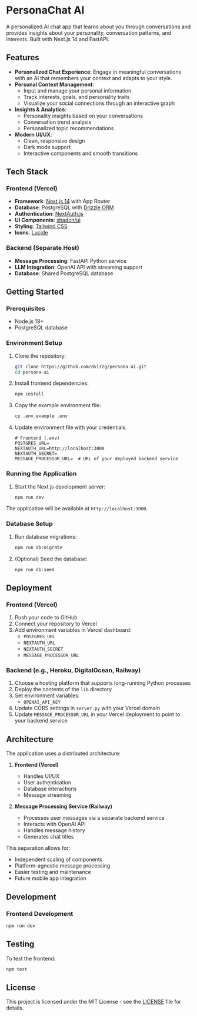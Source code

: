 # PersonaChat AI

A personalized AI chat app that learns about you through conversations and provides insights about your personality, conversation patterns, and interests. Built with Next.js 14 and FastAPI.

## Features

- **Personalized Chat Experience**: Engage in meaningful conversations with an AI that remembers your context and adapts to your style.
- **Personal Context Management**: 
  - Input and manage your personal information
  - Track interests, goals, and personality traits
  - Visualize your social connections through an interactive graph
- **Insights & Analytics**:
  - Personality insights based on your conversations
  - Conversation trend analysis
  - Personalized topic recommendations
- **Modern UI/UX**:
  - Clean, responsive design
  - Dark mode support
  - Interactive components and smooth transitions

## Tech Stack

### Frontend (Vercel)
- **Framework**: [Next.js 14](https://nextjs.org/) with App Router
- **Database**: PostgreSQL with [Drizzle ORM](https://orm.drizzle.team)
- **Authentication**: [NextAuth.js](https://next-auth.js.org)
- **UI Components**: [shadcn/ui](https://ui.shadcn.com)
- **Styling**: [Tailwind CSS](https://tailwindcss.com)
- **Icons**: [Lucide](https://lucide.dev)

### Backend (Separate Host)
- **Message Processing**: FastAPI Python service
- **LLM Integration**: OpenAI API with streaming support
- **Database**: Shared PostgreSQL database

## Getting Started

### Prerequisites

- Node.js 18+ 
- PostgreSQL database

### Environment Setup

1. Clone the repository:
   ```bash
   git clone https://github.com/dvirzg/persona-ai.git
   cd persona-ai
   ```

2. Install frontend dependencies:
   ```bash
   npm install
   ```

3. Copy the example environment file:
   ```bash
   cp .env.example .env
   ```

4. Update environment file with your credentials:
   ```
   # Frontend (.env)
   POSTGRES_URL=
   NEXTAUTH_URL=http://localhost:3000
   NEXTAUTH_SECRET=
   MESSAGE_PROCESSOR_URL=  # URL of your deployed backend service
   ```

### Running the Application

1. Start the Next.js development server:
   ```bash
   npm run dev
   ```

The application will be available at `http://localhost:3000`.

### Database Setup

1. Run database migrations:
   ```bash
   npm run db:migrate
   ```

2. (Optional) Seed the database:
   ```bash
   npm run db:seed
   ```

## Deployment

### Frontend (Vercel)

1. Push your code to GitHub
2. Connect your repository to Vercel
3. Add environment variables in Vercel dashboard:
   - `POSTGRES_URL`
   - `NEXTAUTH_URL`
   - `NEXTAUTH_SECRET`
   - `MESSAGE_PROCESSOR_URL`

### Backend (e.g., Heroku, DigitalOcean, Railway)

1. Choose a hosting platform that supports long-running Python processes
2. Deploy the contents of the `lib` directory
3. Set environment variables:
   - `OPENAI_API_KEY`
4. Update CORS settings in `server.py` with your Vercel domain
5. Update `MESSAGE_PROCESSOR_URL` in your Vercel deployment to point to your backend service

## Architecture

The application uses a distributed architecture:

1. **Frontend (Vercel)**
   - Handles UI/UX
   - User authentication
   - Database interactions
   - Message streaming

2. **Message Processing Service (Railway)**
   - Processes user messages via a separate backend service
   - Interacts with OpenAI API
   - Handles message history
   - Generates chat titles

This separation allows for:
- Independent scaling of components
- Platform-agnostic message processing
- Easier testing and maintenance
- Future mobile app integration

## Development

### Frontend Development
```bash
npm run dev
```

## Testing

To test the frontend:
```bash
npm test
```

## License

This project is licensed under the MIT License - see the [LICENSE](LICENSE) file for details.
